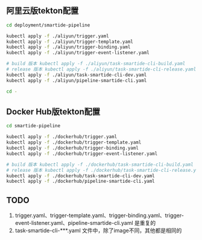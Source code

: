 <!--
 * @Date: 2022-03-10 10:48:37
 * @LastEditors: Jason Chen
 * @LastEditTime: 2022-08-01 10:05:50
 * @FilePath: /smartide/deployment/smartide-pipeline/readme.md
-->

## 阿里云版tekton配置

``` bash
cd deployment/smartide-pipeline

kubectl apply -f ./aliyun/trigger.yaml
kubectl apply -f ./aliyun/trigger-template.yaml
kubectl apply -f ./aliyun/trigger-binding.yaml
kubectl apply -f ./aliyun/trigger-event-listener.yaml

# build 版本 kubectl apply -f ./aliyun/task-smartide-cli-build.yaml
# release 版本 kubectl apply -f ./aliyun/task-smartide-cli-release.yaml
kubectl apply -f ./aliyun/task-smartide-cli-dev.yaml
kubectl apply -f ./aliyun/pipeline-smartide-cli.yaml

cd -
```


## Docker Hub版tekton配置
``` bash
cd smartide-pipeline

kubectl apply -f ./dockerhub/trigger.yaml
kubectl apply -f ./dockerhub/trigger-template.yaml
kubectl apply -f ./dockerhub/trigger-binding.yaml
kubectl apply -f ./dockerhub/trigger-event-listener.yaml

# build 版本 kubectl apply -f ./dockerhub/task-smartide-cli-build.yaml
# release 版本 kubectl apply -f ./dockerhub/task-smartide-cli-release.yaml
kubectl apply -f ./dockerhub/task-smartide-cli-dev.yaml
kubectl apply -f ./dockerhub/pipeline-smartide-cli.yaml
```

## TODO
1. trigger.yaml、trigger-template.yaml、trigger-binding.yaml、trigger-event-listener.yaml、pipeline-smartide-cli.yaml 是重复的
2. task-smartide-cli-***.yaml 文件中，除了image不同，其他都是相同的
